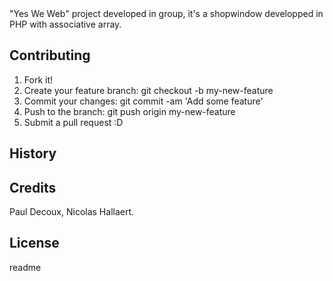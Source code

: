 
<snippet>
  <content><![CDATA[


"Yes We Web" project developed in group, it's a shopwindow developped in PHP with associative array.

## Contributing

1. Fork it!
2. Create your feature branch: git checkout -b my-new-feature
3. Commit your changes: git commit -am 'Add some feature'
4. Push to the branch: git push origin my-new-feature
5. Submit a pull request :D

## History



## Credits

Paul Decoux, Nicolas Hallaert.

## License


</content>
  <tabTrigger>readme</tabTrigger>
</snippet>
